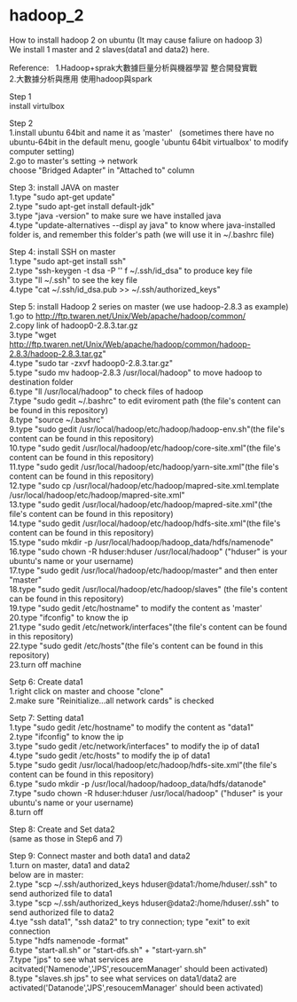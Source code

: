 # hadoop_2
How to install hadoop 2 on ubuntu (It may cause faliure on hadoop 3)  
We install 1 master and 2 slaves(data1 and data2) here.  

Reference:   
1.Hadoop+sprak大數據巨量分析與機器學習 整合開發實戰  
2.大數據分析與應用 使用hadoop與spark  


Step 1  
install virtulbox

Step 2  
1.install ubuntu 64bit and name it as 'master'   
(sometimes there have no ubuntu-64bit in the default menu, google 'ubuntu 64bit virtualbox' to modify computer setting)  
2.go to master's setting -> network  
choose "Bridged Adapter" in "Attached to" column  


Step 3: install JAVA on master  
1.type "sudo apt-get update"  
2.type "sudo apt-get install default-jdk"  
3.type "java -version" to make sure we have installed java  
4.type "update-alternatives --displ ay java" to know where java-installed folder is, and remember this folder's path 
(we will use it in ~/.bashrc file)  

Step 4: install SSH on master  
1.type "sudo apt-get install ssh"  
2.type "ssh-keygen -t dsa -P '' f ~/.ssh/id_dsa" to produce key file  
3.type "ll ~/.ssh" to see the key file  
4.type "cat ~/.ssh/id_dsa.pub >> ~/.ssh/authorized_keys"  

Step 5: install Hadoop 2 series on master (we use hadoop-2.8.3 as example)  
1.go to http://ftp.twaren.net/Unix/Web/apache/hadoop/common/  
2.copy link of hadoop0-2.8.3.tar.gz  
3.type "wget http://ftp.twaren.net/Unix/Web/apache/hadoop/common/hadoop-2.8.3/hadoop-2.8.3.tar.gz"  
4.type "sudo tar -zxvf hadoop0-2.8.3.tar.gz"  
5.type "sudo mv hadoop-2.8.3 /usr/local/hadoop" to move hadoop to destination folder  
6.type "ll /usr/local/hadoop" to check files of hadoop  
7.type "sudo gedit ~/.bashrc" to edit eviroment path (the file's content can be found in this repository)  
8.type "source ~/.bashrc"  
9.type "sudo gedit /usr/local/hadoop/etc/hadoop/hadoop-env.sh"(the file's content can be found in this repository)  
10.type "sudo gedit /usr/local/hadoop/etc/hadoop/core-site.xml"(the file's content can be found in this repository)  
11.type "sudo gedit /usr/local/hadoop/etc/hadoop/yarn-site.xml"(the file's content can be found in this repository)  
12.type "sudo cp /usr/local/hadoop/etc/hadoop/mapred-site.xml.template /usr/local/hadoop/etc/hadoop/mapred-site.xml"  
13.type "sudo gedit /usr/local/hadoop/etc/hadoop/mapred-site.xml"(the file's content can be found in this repository)  
14.type "sudo gedit /usr/local/hadoop/etc/hadoop/hdfs-site.xml"(the file's content can be found in this repository)  
15.type "sudo mkdir -p /usr/local/hadoop/hadoop_data/hdfs/namenode"  
16.type "sudo chown -R hduser:hduser /usr/local/hadoop" ("hduser" is your ubuntu's name or your username)  
17.type "sudo gedit /usr/local/hadoop/etc/hadoop/master" and then enter "master"  
18.type "sudo gedit /usr/local/hadoop/etc/hadoop/slaves" (the file's content can be found in this repository)  
19.type "sudo gedit /etc/hostname" to modify the content as 'master'  
20.type "ifconfig" to know the ip  
21.type "sudo gedit /etc/network/interfaces"(the file's content can be found in this repository)  
22.type "sudo gedit /etc/hosts"(the file's content can be found in this repository)  
23.turn off machine  
  
Setp 6: Create data1  
1.right click on master and choose "clone"  
2.make sure "Reinitialize...all network cards" is checked  
  
Setp 7: Setting data1  
1.type "sudo gedit /etc/hostname" to modify the content as "data1"  
2.type "ifconfig" to know the ip  
3.type "sudo gedit /etc/network/interfaces" to modify the ip of data1  
4.type "sudo gedit /etc/hosts" to modify the ip of data1  
5.type "sudo gedit /usr/local/hadoop/etc/hadoop/hdfs-site.xml"(the file's content can be found in this repository)  
6.type "sudo mkdir -p /usr/local/hadoop/hadoop_data/hdfs/datanode"  
7.type "sudo chown -R hduser:hduser /usr/local/hadoop" ("hduser" is your ubuntu's name or your username)  
8.turn off  
  
Step 8: Create and Set data2  
(same as those in Step6 and 7)  
  
Step 9: Connect master and both data1 and data2  
1.turn on master, data1 and data2  
below are in master:  
2.type "scp ~/.ssh/authorized_keys hduser@data1:/home/hduser/.ssh" to send authorized file to data1  
3.type "scp ~/.ssh/authorized_keys hduser@data2:/home/hduser/.ssh" to send authorized file to data2  
4.tye "ssh data1", "ssh data2" to try connection; type "exit" to exit connection  
5.type "hdfs namenode -format"  
6.type "start-all.sh" or "start-dfs.sh" + "start-yarn.sh"  
7.type "jps" to see what services are acitvated('Namenode','JPS',resoucemManager' should been activated)  
8.type "slaves.sh jps" to see what services on data1/data2 are activated('Datanode','JPS',resoucemManager' should been activated)  
  
